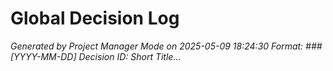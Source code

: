 # Global Decision Log
*Generated by Project Manager Mode on 2025-05-09 18:24:30*
*Format: ### [YYYY-MM-DD] Decision ID: Short Title...*